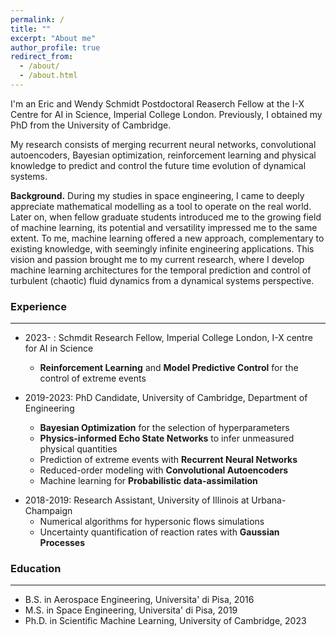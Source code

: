 ```yaml
---
permalink: /
title: ""
excerpt: "About me"
author_profile: true
redirect_from: 
  - /about/
  - /about.html
---
```


I'm an Eric and Wendy Schmidt Postdoctoral Reaserch Fellow at the I-X Centre for AI in Science, Imperial College London. 
Previously, I obtained my PhD from the University of Cambridge. 

My research consists of merging recurrent neural networks, convolutional autoencoders, Bayesian optimization, reinforcement learning and physical knowledge to predict and control the future time evolution of dynamical systems.

__Background.__ During my studies in space engineering, I came to deeply appreciate mathematical modelling as a tool to operate on the real world. Later on, when fellow graduate students introduced me to the growing field of machine learning, its potential and versatility impressed me to the same extent. To me, machine learning offered a new approach, complementary to existing knowledge, with seemingly infinite engineering applications. 
This vision and passion brought me to my current research, where I develop machine learning architectures for the temporal prediction and control of turbulent (chaotic) fluid dynamics from a dynamical systems perspective. 

<!--My research focuses on dynamical systems, with applications that range from fluid dynamics, to climate science and epidemiology.-->


### Experience
***

* 2023- : Schmdit Research Fellow, Imperial College London, I-X centre for AI in Science
  * __Reinforcement Learning__ and __Model Predictive Control__ for the control of extreme events

* 2019-2023: PhD Candidate, University of Cambridge, Department of Engineering 
  * __Bayesian Optimization__ for the selection of hyperparameters
  * __Physics-informed Echo State Networks__ to infer unmeasured physical quantities
  * Prediction of extreme events with __Recurrent Neural Networks__
  * Reduced-order modeling with __Convolutional Autoencoders__
  * Machine learning for __Probabilistic data-assimilation__
<!-- <br/>
  -->
* 2018-2019: Research Assistant, University of Illinois at Urbana-Champaign
  * Numerical algorithms for hypersonic flows simulations 
  * Uncertainty quantification of reaction rates with __Gaussian Processes__


### Education
***
* B.S. in Aerospace Engineering, Universita' di Pisa, 2016
* M.S. in Space Engineering, Universita' di Pisa, 2019
* Ph.D. in Scientific Machine Learning, University of Cambridge, 2023




